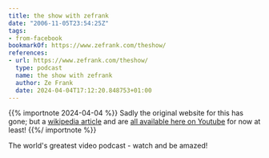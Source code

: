 ```yaml
---
title: the show with zefrank
date: "2006-11-05T23:54:25Z"
tags:
- from-facebook
bookmarkOf: https://www.zefrank.com/theshow/
references:
- url: https://www.zefrank.com/theshow/
  type: podcast
  name: the show with zefrank
  author: Ze Frank
  date: 2024-04-04T17:12:20.848753+01:00
---
```


{{% importnote 2024-04-04 %}}
Sadly the original website for this has gone; but a [wikipedia article](https://en.wikipedia.org/wiki/The_show_with_zefrank) and are [all available here on Youtube](https://www.youtube.com/playlist?list=PLMs_JcuNozJa7tg80N_kITisZjHHeE3uo) for now at least!
{{%/ importnote %}}

The world's greatest video podcast - watch and be amazed!

